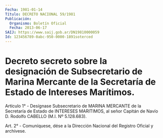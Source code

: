 ```yaml
---
Fecha: 1981-01-14
Título: DECRETO NACIONAL 59/1981
Publicación:
  Organismo: Boletín Oficial
  Fecha: 2013-06-17
SAIJ: https://www.saij.gob.ar/DN19810000059
Id: 123456789-0abc-950-0000-1891soterced
---
```

# Decreto secreto sobre la designación de Subsecretario de Marina Mercante de la Secretaría de Estado de Intereses Marítimos.

<a id="1"></a>
Artículo 1° - Desígnase Subsecretario de MARINA MERCANTE de la Secretaría de Estado de INTERESES MARITIMOS, al señor Capitán de Navío D. Rodolfo CABELLO (M.I. Nº 5.128.683).

<a id="2"></a>
Art. 2° - Comuníquese, dése a la Dirección Nacional del Registro Oficial y archívese.